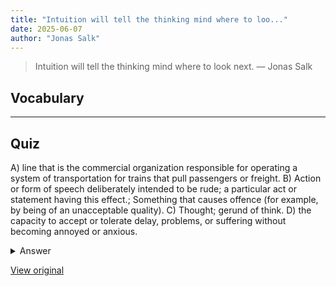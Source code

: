 ```yaml
---
title: "Intuition will tell the thinking mind where to loo..."
date: 2025-06-07
author: "Jonas Salk"
---
```


> Intuition will tell the thinking mind where to look next.
> — Jonas Salk

## Vocabulary
****  


## Quiz
A) line that is the commercial organization responsible for operating a system of transportation for trains that pull passengers or freight.
B) Action or form of speech deliberately intended to be rude; a particular act or statement having this effect.; Something that causes offence (for example, by being of an unacceptable quality).
C) Thought; gerund of think.
D) the capacity to accept or tolerate delay, problems, or suffering without becoming annoyed or anxious.

<details>
<summary>Answer</summary>
C) Thought; gerund of think.
</details>

[View original](https://t.me/c/2696929880/245)
